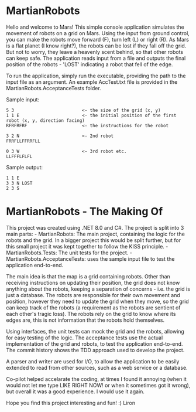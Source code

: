 # MartianRobots
Hello and welcome to Mars! This simple console application simulates the movement of robots on a grid on Mars.
Using the input from ground control, you can make the robots move forward (F), turn left (L) or right (R).
As Mars is a flat planet (I know right?), the robots can be lost if they fall off the grid.
But not to worry, they leave a heavenly scent behind, so that other robots can keep safe.
The application reads input from a file and outputs the final position of the robots - 'LOST' indicating a robot that fell of the edge.

To run the application, simply run the executable, providing the path to the input file as an argument.
An example AccTest.txt file is provided in the MartianRobots.AcceptanceTests folder.


Sample input:
```
5 3                          <- the size of the grid (x, y)
1 1 E                        <- the initial position of the first robot (x, y, direction facing)
RFRFRFRF                     <- the instructions for the robot

3 2 N                        <- 2nd robot
FRRFLLFFRRFLL

0 3 W                        <- 3rd robot etc.
LLFFFLFLFL
```

Sample output:
```
1 1 E
3 3 N LOST
2 3 S
```

# MartianRobots - The Making Of
This project was created using .NET 8.0 and C#.
The project is split into 3 main parts:
	- MartianRobots: The main project, containing the logic for the robots and the grid. In a bigger project this would be split further, but for this small project it was kept together to follow the KISS principle.
	- MartianRobots.Tests: The unit tests for the project.
	- MartianRobots.AcceptanceTests: uses the sample input file to test the application end-to-end.
	
The main idea is that the map is a grid containing robots. Other than receiving instructions on updating their position, the grid does not know anything about the robots, keeping a separation of concerns - i.e. the grid is just a database.
The robots are responsible for their own movement and position, however they need to update the grid when they move, so the grid can keep track of the robots (a requirement as the robots are sentient of each other's tragic loss).
The robots rely on the grid to know where its edges are, this is not information that the robots hold themselves.

Using interfaces, the unit tests can mock the grid and the robots, allowing for easy testing of the logic.
The acceptance tests use the actual implementation of the grid and robots, to test the application end-to-end.
The commit history shows the TDD approach used to develop the project.

A parser and writer are used for I/O, to allow the application to be easily extended to read from other sources, such as a web service or a database.

Co-pilot helped accelarate the coding, at times I found it annoying (when it would not let me type LIKE RIGHT NOW! or when it sometimes got it wrong), but overall it was a good experience. I would use it again. 

Hope you find this project interesting and fun! :)
Liron
